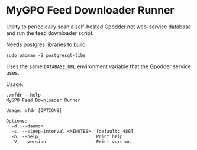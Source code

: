 # MyGPO Feed Downloader Runner

Utility to periodically scan a self-hosted Gpodder.net web-service database and run the feed downloader script.

Needs postgres libraries to build:

```shell
sudo pacman -S postgresql-libs
```

Uses the same `DATABASE_URL` environment variable that the Gpodder service uses.

Usage:

```
./mfdr --help
MyGPO Feed Downloader Runner

Usage: mfdr [OPTIONS]

Options:
  -d, --daemon
  -s, --sleep-interval <MINUTES>  [default: 480]
  -h, --help                      Print help
  -V, --version                   Print version
```
